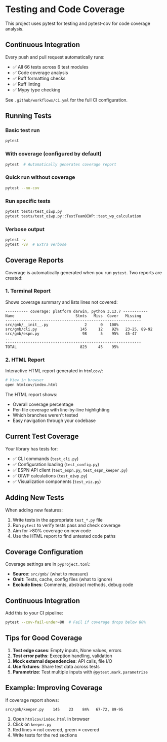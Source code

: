 # Testing and Code Coverage

This project uses pytest for testing and pytest-cov for code coverage analysis.

## Continuous Integration

Every push and pull request automatically runs:
- ✅ All 66 tests across 6 test modules
- ✅ Code coverage analysis
- ✅ Ruff formatting checks
- ✅ Ruff linting
- ✅ Mypy type checking

See `.github/workflows/ci.yml` for the full CI configuration.

## Running Tests

### Basic test run
```bash
pytest
```

### With coverage (configured by default)
```bash
pytest  # Automatically generates coverage report
```

### Quick run without coverage
```bash
pytest --no-cov
```

### Run specific tests
```bash
pytest tests/test_oiwp.py
pytest tests/test_oiwp.py::TestTeamOIWP::test_wp_calculation
```

### Verbose output
```bash
pytest -v
pytest -vv  # Extra verbose
```

## Coverage Reports

Coverage is automatically generated when you run `pytest`. Two reports are created:

### 1. Terminal Report
Shows coverage summary and lists lines not covered:
```
---------- coverage: platform darwin, python 3.13.7 -----------
Name                           Stmts   Miss  Cover   Missing
------------------------------------------------------------
src/gmb/__init__.py                2      0   100%
src/gmb/cli.py                   145     12    92%   23-25, 89-92
src/gmb/espn.py                   98      5    95%   45-47
...
------------------------------------------------------------
TOTAL                            823     45    95%
```

### 2. HTML Report
Interactive HTML report generated in `htmlcov/`:
```bash
# View in browser
open htmlcov/index.html
```

The HTML report shows:
- Overall coverage percentage
- Per-file coverage with line-by-line highlighting
- Which branches weren't tested
- Easy navigation through your codebase

## Current Test Coverage

Your library has tests for:
- ✅ CLI commands (`test_cli.py`)
- ✅ Configuration loading (`test_config.py`)
- ✅ ESPN API client (`test_espn.py`, `test_espn_keeper.py`)
- ✅ OIWP calculations (`test_oiwp.py`)
- ✅ Visualization components (`test_viz.py`)

## Adding New Tests

When adding new features:
1. Write tests in the appropriate `test_*.py` file
2. Run `pytest` to verify tests pass and check coverage
3. Aim for >80% coverage on new code
4. Use the HTML report to find untested code paths

## Coverage Configuration

Coverage settings are in `pyproject.toml`:
- **Source**: `src/gmb/` (what to measure)
- **Omit**: Tests, cache, config files (what to ignore)
- **Exclude lines**: Comments, abstract methods, debug code

## Continuous Integration

Add this to your CI pipeline:
```bash
pytest --cov-fail-under=80  # Fail if coverage drops below 80%
```

## Tips for Good Coverage

1. **Test edge cases**: Empty inputs, None values, errors
2. **Test error paths**: Exception handling, validation
3. **Mock external dependencies**: API calls, file I/O
4. **Use fixtures**: Share test data across tests
5. **Parametrize**: Test multiple inputs with `@pytest.mark.parametrize`

## Example: Improving Coverage

If coverage report shows:
```
src/gmb/keeper.py    145    23    84%   67-72, 89-95
```

1. Open `htmlcov/index.html` in browser
2. Click on `keeper.py`
3. Red lines = not covered, green = covered
4. Write tests for the red sections
